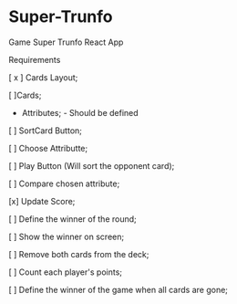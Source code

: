# Super-Trunfo
Game Super Trunfo React App

Requirements

[ x ] Cards Layout;

[ ]Cards;
 -   Attributes;
    - Should be defined

[ ] SortCard Button;

[ ] Choose Attributte;

[ ] Play Button (Will sort the opponent card);

[ ] Compare chosen attribute;

[x] Update Score;

[ ] Define the winner of the round; 

[ ] Show the winner on screen;

[ ] Remove both cards from the deck;

[ ] Count each player's points;

[ ] Define the winner of the game when all cards are gone;



